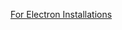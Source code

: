 [For Electron Installations](https://github.com/kessler/node-regedit?tab=readme-ov-file#a-note-about-electron)